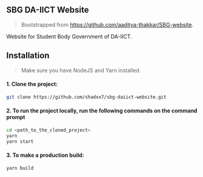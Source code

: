 ## SBG DA-IICT Website

> Bootstrapped from https://github.com/aaditya-thakkar/SBG-website.

Website for Student Body Government of DA-IICT.

## Installation

> Make sure you have NodeJS and Yarn installed.

#### 1. Clone the project:

```bash
git clone https://github.com/shadxx7/sbg-daiict-website.git
```

#### 2. To run the project locally, run the following commands on the command prompt

```bash
cd <path_to_the_cloned_project>
yarn
yarn start
```

#### 3. To make a production build:

```bash
yarn build
```
